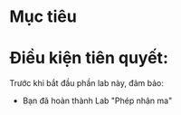 # Mục tiêu

# Điều kiện tiên quyết:
Trước khi bắt đầu phần lab này, đảm bảo:
- Bạn đã hoàn thành Lab "Phép nhân ma"